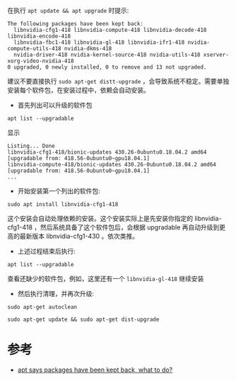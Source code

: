 在执行 `apt update && apt upgrade` 时提示:

```
The following packages have been kept back:
  libnvidia-cfg1-418 libnvidia-compute-418 libnvidia-decode-418 libnvidia-encode-418
  libnvidia-fbc1-418 libnvidia-gl-418 libnvidia-ifr1-418 nvidia-compute-utils-418 nvidia-dkms-418
  nvidia-driver-418 nvidia-kernel-source-418 nvidia-utils-418 xserver-xorg-video-nvidia-418
0 upgraded, 0 newly installed, 0 to remove and 13 not upgraded.
```

建议不要直接执行 `sudo apt-get distt-upgrade` ，会导致系统不稳定。需要单独安装每个软件包，在安装过程中，依赖会自动安装。

* 首先列出可以升级的软件包

```
apt list --upgradable
```

显示

```
Listing... Done
libnvidia-cfg1-418/bionic-updates 430.26-0ubuntu0.18.04.2 amd64 [upgradable from: 418.56-0ubuntu0~gpu18.04.1]
libnvidia-compute-418/bionic-updates 430.26-0ubuntu0.18.04.2 amd64 [upgradable from: 418.56-0ubuntu0~gpu18.04.1]
...
```

* 开始安装第一个列出的软件包:

```
sudo apt install libnvidia-cfg1-418
```

这个安装会自动处理依赖的安装。这个安装实际上是先安装你指定的 libnvidia-cfg1-418 ，然后系统具备了这个软件包后，会根据 upgradable 再自动升级到更高的最新版本  libnvidia-cfg1-430 。依次类推。

* 上述过程结束后执行:

```
apt list --upgradable
```

查看还缺少的软件包，例如，这里还有一个 `libnvidia-gl-418` 继续安装

* 然后执行清理，并再次升级:

```
sudo apt-get autoclean

sudo apt-get update && sudo apt-get dist-upgrade
```

# 参考

* [apt says packages have been kept back, what to do?](https://superuser.com/questions/1107334/apt-says-packages-have-been-kept-back-what-to-do)